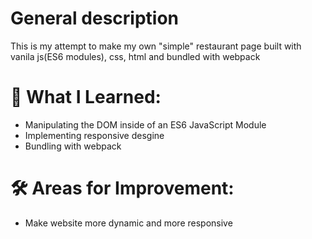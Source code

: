 # General description

This is my attempt to make my own "simple" restaurant page built with vanila js(ES6 modules), css, html and bundled with webpack

# 🚀 What I Learned:

- Manipulating the DOM inside of an ES6 JavaScript Module
- Implementing responsive desgine 
- Bundling with webpack

# 🛠️ Areas for Improvement:

- Make website more dynamic and more responsive

